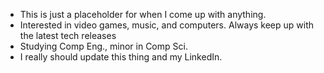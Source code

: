 - This is just a placeholder for when I come up with anything. 
- Interested in video games, music, and computers. Always keep up with the latest tech releases
- Studying Comp Eng., minor in Comp Sci.
- I really should update this thing and my LinkedIn. 